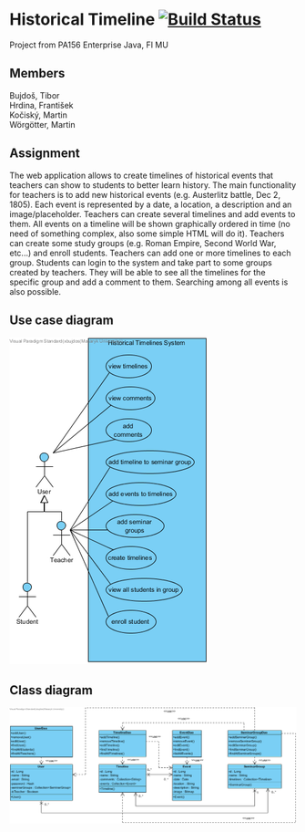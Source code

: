 # Historical Timeline [![Build Status](https://travis-ci.org/FrantisekHrdina/historical-timeline.svg?branch=master)](https://travis-ci.org/FrantisekHrdina/historical-timeline)

Project from PA156 Enterprise Java, FI MU
## Members
Bujdoš, Tibor <br />
Hrdina, František <br />
Kočiský, Martin <br />
Wörgötter, Martin <br />

## Assignment
The web application allows to create timelines of historical events that teachers can show to students to better learn history. The main functionality for teachers is to add new historical events (e.g. Austerlitz battle, Dec 2, 1805). Each event is represented by a date, a location, a description and an image/placeholder. Teachers can create several timelines and add events to them. All events on a timeline will be shown graphically ordered in time (no need of something complex, also some simple HTML will do it). Teachers can create some study groups (e.g. Roman Empire, Second World War, etc...) and enroll students. Teachers can add one or more timelines to each group. Students can login to the system and take part to some groups created by teachers. They will be able to see all the timelines for the specific group and add a comment to them. Searching among all events is also possible.

## Use case diagram
![Use case diagram](https://github.com/FrantisekHrdina/historical-timeline/blob/master/diagrams/uc.png)

## Class diagram
![Class diagram](https://github.com/FrantisekHrdina/historical-timeline/blob/master/diagrams/cd.png)


